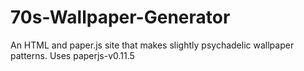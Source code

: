 # 70s-Wallpaper-Generator
An HTML and paper.js site that makes slightly psychadelic wallpaper patterns.
Uses paperjs-v0.11.5
